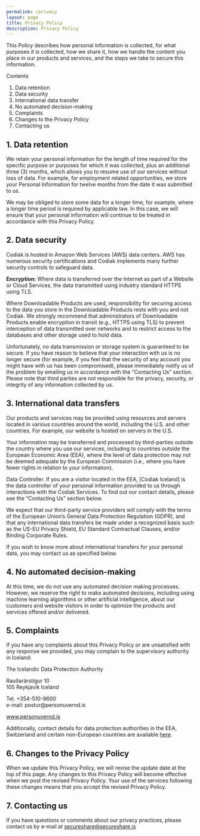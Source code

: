 ```yaml
---
permalink: /privacy
layout: page
title: Privacy Policy
description: Privacy Policy
---
```


<p>This Policy describes how personal information is collected, for what purposes it is collected, how we share it, how we handle the content you place in our products and services, and the steps we take to secure this information.</p>
<p>Contents</p>
<ol>
  <li>Data retention</li>
  <li>Data security</li>
  <li>International data transfer</li>
  <li>No automated decision-making</li>
  <li>Complaints</li>
  <li>Changes to the Privacy Policy</li>
  <li>Contacting us</li>
</ol>
<h2>1. Data retention</h2>
<p>We retain your personal information for the length of time required for the specific purpose or purposes for which it was collected, plus an additional three (3) months, which allows you to resume use of our services without loss of data. For example, for employment related opportunities, we store your Personal Information for twelve months from the date it was submitted to us.</p>
<p>We may be obliged to store some data for a longer time, for example, where a longer time period is required by applicable law. In this case, we will ensure that your personal information will continue to be treated in accordance with this Privacy Policy.</p>
<h2>2. Data security</h2>
<p>Codiak is hosted in Amazon Web Services (AWS) data centers. AWS has numerous security certifications and Codiak implements many further security controls to safeguard data.</p>
<p><strong>Encryption:</strong><span>&nbsp;</span>Where data is transferred over the Internet as part of a Website or Cloud Services, the data transmitted using industry standard HTTPS using TLS.</p>
<p>Where Downloadable Products are used, responsibility for securing access to the data you store in the Downloadable Products rests with you and not Codiak. We strongly recommend that administrators of Downloadable Products enable encryption in transit (e.g., HTTPS using TLS) to prevent interception of data transmitted over networks and to restrict access to the databases and other storage used to hold data.</p>
<p>Unfortunately, no data transmission or storage system is guaranteed to be secure. If you have reason to believe that your interaction with us is no longer secure (for example, if you feel that the security of any account you might have with us has been compromised), please immediately notify us of the problem by emailing us in accordance with the “Contacting Us” section. Please note that third parties are not responsible for the privacy, security, or integrity of any information collected by us.</p>
<h2>3. International data transfers</h2>
<p>Our products and services may be provided using resources and servers located in various countries around the world, including the U.S. and other countries. For example, our website is hosted on servers in the U.S.</p>
<p>Your information may be transferred and processed by third-parties outside the country where you use our services, including to countries outside the European Economic Area (EEA), where the level of data protection may not be deemed adequate by the European Commission (i.e., where you have fewer rights in relation to your information).</p>
<p>Data Controller. If you are a visitor located in the EEA, [Codiak Iceland] is the data controller of your personal information provided to us through interactions with the Codiak Services. To find out our contact details, please see the “Contacting Us” section below.<span>&nbsp;</span></p>
<p>We expect that our third-party service providers will comply with the terms of the European Union’s General Data Protection Regulation (GDPR), and that any international data transfers be made under a recognized basis such as the US-EU Privacy Shield, EU Standard Contractual Clauses, and/or Binding Corporate Rules.</p>
<p>If you wish to know more about international transfers for your personal data, you may contact us as specified below.</p>
<h2>4. No automated decision-making</h2>
<p>At this time, we do not use any automated decision making processes. However, we reserve the right to make automated decisions, including using machine learning algorithms or other artificial intelligence, about our customers and website visitors in order to optimize the products and services offered and/or delivered.</p>
<h2>5. Complaints</h2>
<p>If you have any complaints about this Privacy Policy or are unsatisfied with any response we provided, you may complain to the supervisory authority in Iceland:</p>
<p><span>The Icelandic Data Protection Authority</span></p>
<p><span>Rauðarárstígur 10<br></span><span>105 Reykjavík Iceland</span></p>
<p><span>Tel. +354-510-9600<br></span>e-mail: postur@personuvernd.is</p>
<p><span><a href="https://www.personuvernd.is/information-in-english/" rel="noopener" target="_blank">www.personuvernd.is</a></span></p>
<p>Additionally, contact details for data protection authorities in the EEA, Switzerland and certain non-European countries are available<span>&nbsp;</span><span><a href="https://ec.europa.eu/justice/article-29/structure/data-protection-authorities/index_en.htm">here</a></span>.</p>
<h2>6. Changes to the Privacy Policy</h2>
<p>When we update this Privacy Policy, we will revise the update date at the top of this page. Any changes to this Privacy Policy will become effective when we post the revised Privacy Policy. Your use of the services following these changes means that you accept the revised Privacy Policy.</p>
<h2>7. Contacting us</h2>
<p>If you have questions or comments about our privacy practices, please contact us by e-mail at<span>&nbsp;</span><a href="mailto:legal@secureshare.is" rel=" noopener">secureshare@secureshare.is</a><span>&nbsp;</span>
<div class="span2"></div>





